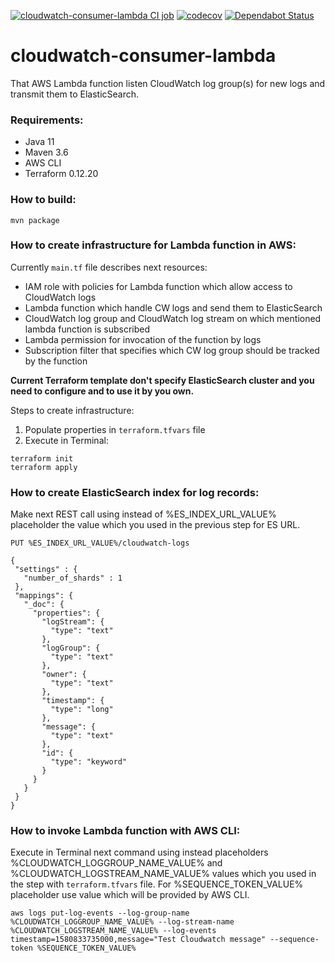 [![cloudwatch-consumer-lambda CI job](https://github.com/gleb-kosteiko/cloudwatch-consumer-lambda/workflows/cloudwatch-consumer-lambda%20CI%20job/badge.svg)](https://github.com/gleb-kosteiko/cloudwatch-consumer-lambda/actions?query=workflow%3A%22cloudwatch-consumer-lambda+CI+job%22)
[![codecov](https://codecov.io/gh/gleb-kosteiko/cloudwatch-consumer-lambda/branch/master/graph/badge.svg)](https://codecov.io/gh/gleb-kosteiko/cloudwatch-consumer-lambda)
[![Dependabot Status](https://api.dependabot.com/badges/status?host=github&identifier=216210184)](https://dependabot.com)

# cloudwatch-consumer-lambda

That AWS Lambda function listen CloudWatch log group(s) for new logs and transmit them to ElasticSearch.

### Requirements:
 - Java 11
 - Maven 3.6
 - AWS CLI
 - Terraform 0.12.20
  
### How to build:
 ```
mvn package
```

### How to create infrastructure for Lambda function in AWS:
Currently `main.tf` file describes next resources:
 - IAM role with policies for Lambda function which allow access to CloudWatch logs
 - Lambda function which handle CW logs and send them to ElasticSearch
 - CloudWatch log group and CloudWatch log stream on which mentioned lambda function is subscribed
 - Lambda permission for invocation of the function by logs
 - Subscription filter that specifies which CW log group should be tracked by the function
 
**Current Terraform template don't specify ElasticSearch cluster and you need to configure and to use it by you own.** 
 
Steps to create infrastructure:
1. Populate properties in `terraform.tfvars` file
2. Execute in Terminal:
 ```
terraform init
terraform apply
```

### How to create ElasticSearch index for log records:

Make next REST call using instead of %ES_INDEX_URL_VALUE% placeholder the value which you used in the previous step for ES URL.
 ```
PUT %ES_INDEX_URL_VALUE%/cloudwatch-logs

{ 
  "settings" : {
    "number_of_shards" : 1
  },
  "mappings": {
    "_doc": {
      "properties": {
        "logStream": {
          "type": "text"
        },
        "logGroup": {
          "type": "text"
        },
        "owner": {
          "type": "text"
        },
        "timestamp": {
          "type": "long"
        },
        "message": {
          "type": "text"
        },
        "id": {
          "type": "keyword"
        }
      }
    }
  }
}
```

### How to invoke Lambda function with AWS CLI:

Execute in Terminal next command using instead placeholders %CLOUDWATCH_LOGGROUP_NAME_VALUE% and %CLOUDWATCH_LOGSTREAM_NAME_VALUE% values which you used in the step with `terraform.tfvars` file.
For %SEQUENCE_TOKEN_VALUE% placeholder use value which will be provided by AWS CLI. 
 ```
aws logs put-log-events --log-group-name %CLOUDWATCH_LOGGROUP_NAME_VALUE% --log-stream-name %CLOUDWATCH_LOGSTREAM_NAME_VALUE% --log-events timestamp=1580833735000,message="Test Cloudwatch message" --sequence-token %SEQUENCE_TOKEN_VALUE%
```
